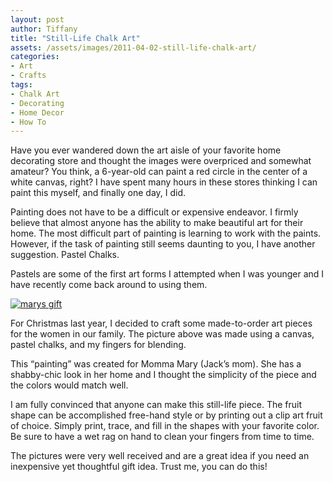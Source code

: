 ```yaml
---
layout: post
author: Tiffany
title: "Still-Life Chalk Art"
assets: /assets/images/2011-04-02-still-life-chalk-art/
categories: 
- Art
- Crafts
tags: 
- Chalk Art
- Decorating
- Home Decor
- How To
---
```


Have you ever wandered down the art aisle of your favorite home decorating store and thought the images were overpriced and somewhat amateur? You think, a 6-year-old can paint a red circle in the center of a white canvas, right? I have spent many hours in these stores thinking I can paint this myself, and finally one day, I did.

Painting does not have to be a difficult or expensive endeavor. I firmly believe that almost anyone has the ability to make beautiful art for their home. The most difficult part of painting is learning to work with the paints. However, if the task of painting still seems daunting to you, I have another suggestion. Pastel Chalks.

Pastels are some of the first art forms I attempted when I was younger and I have recently come back around to using them.

[![](jekyll_uploads/2011/04/marys-gift-575x289.jpg "marys gift")](http://www.sweetpeonies.com/2011/04/still-life-chalk-art/marys-gift/)

For Christmas last year, I decided to craft some made-to-order art pieces for the women in our family. The picture above was made using a canvas, pastel chalks, and my fingers for blending.

This “painting” was created for Momma Mary (Jack’s mom). She has a shabby-chic look in her home and I thought the simplicity of the piece and the colors would match well.

I am fully convinced that anyone can make this still-life piece. The fruit shape can be accomplished free-hand style or by printing out a clip art fruit of choice. Simply print, trace, and fill in the shapes with your favorite color. Be sure to have a wet rag on hand to clean your fingers from time to time.

The pictures were very well received and are a great idea if you need an inexpensive yet thoughtful gift idea. Trust me, you can do this!
